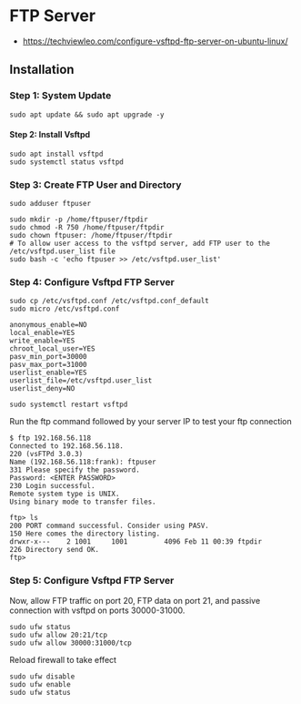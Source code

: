 # FTP Server

- https://techviewleo.com/configure-vsftpd-ftp-server-on-ubuntu-linux/

## Installation

### Step 1: System Update
```shell
sudo apt update && sudo apt upgrade -y 
```

#### Step 2: Install Vsftpd
```shell
sudo apt install vsftpd
sudo systemctl status vsftpd
```

### Step 3: Create FTP User and Directory
```shell
sudo adduser ftpuser

sudo mkdir -p /home/ftpuser/ftpdir
sudo chmod -R 750 /home/ftpuser/ftpdir
sudo chown ftpuser: /home/ftpuser/ftpdir
# To allow user access to the vsftpd server, add FTP user to the /etc/vsftpd.user_list file
sudo bash -c 'echo ftpuser >> /etc/vsftpd.user_list'
```

### Step 4: Configure Vsftpd FTP Server

```shell
sudo cp /etc/vsftpd.conf /etc/vsftpd.conf_default
sudo micro /etc/vsftpd.conf
```

```shell
anonymous_enable=NO
local_enable=YES
write_enable=YES
chroot_local_user=YES
pasv_min_port=30000
pasv_max_port=31000
userlist_enable=YES
userlist_file=/etc/vsftpd.user_list
userlist_deny=NO
```

```shell
sudo systemctl restart vsftpd
```

Run the ftp command followed by your server IP to test your ftp connection

```
$ ftp 192.168.56.118
Connected to 192.168.56.118.
220 (vsFTPd 3.0.3)
Name (192.168.56.118:frank): ftpuser
331 Please specify the password.
Password: <ENTER PASSWORD>
230 Login successful.
Remote system type is UNIX.
Using binary mode to transfer files.

ftp> ls
200 PORT command successful. Consider using PASV.
150 Here comes the directory listing.
drwxr-x---    2 1001     1001         4096 Feb 11 00:39 ftpdir
226 Directory send OK.
ftp>
```

### Step 5: Configure Vsftpd FTP Server
Now, allow FTP traffic on port 20, FTP data on port 21, and passive connection with vsftpd on ports 30000-31000.
```shell
sudo ufw status
sudo ufw allow 20:21/tcp
sudo ufw allow 30000:31000/tcp
```

Reload firewall to take effect
```shell
sudo ufw disable
sudo ufw enable
sudo ufw status
```







